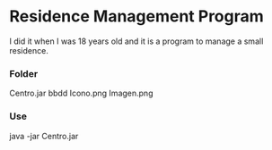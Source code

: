 # Residence Management Program

I did it when I was 18 years old and it is a program to manage a small residence.

<h3>Folder</h3> 
Centro.jar bbdd Icono.png Imagen.png

<h3>Use</h3>
java -jar Centro.jar
